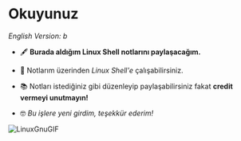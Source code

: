 # Okuyunuz

*English Version: b*

- 🖋️ **Burada aldığım Linux Shell notlarını paylaşacağım.**

- 📖 Notlarım üzerinden _Linux Shell'e_ çalışabilirsiniz.

- 📚 Notları istediğiniz gibi düzenleyip paylaşabilirsiniz fakat **credit vermeyi unutmayın!**

- 🤓 _Bu işlere yeni girdim, teşekkür ederim!_

![LinuxGnuGIF](https://github.com/alperberke/Linux-Shell-Notlar-Kali-/assets/158094774/791f0d3d-ff44-444a-b4a5-830788dda2ec)
